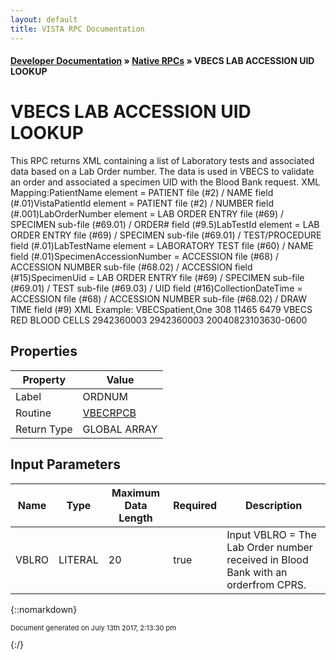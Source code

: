 ```yaml
---
layout: default
title: VISTA RPC Documentation
---
```


#### [Developer Documentation](../index) &#187; [Native RPCs](TableOfContents) &#187; VBECS LAB ACCESSION UID LOOKUP<br/>
# VBECS LAB ACCESSION UID LOOKUP

This RPC returns XML containing a list of Laboratory tests and associated data based on a Lab Order number. The data is used in VBECS to validate an order and associated a specimen UID with the Blood Bank request. XML Mapping:PatientName element =     PATIENT file (#2) / NAME field (#.01)VistaPatientId element =  PATIENT file (#2) / NUMBER field (#.001)LabOrderNumber element =  LAB ORDER ENTRY file (#69) / SPECIMEN sub-file                           (#69.01) / ORDER# field (#9.5)LabTestId element =       LAB ORDER ENTRY file (#69) / SPECIMEN sub-file                           (#69.01) / TEST/PROCEDURE field (#.01)LabTestName element =     LABORATORY TEST file (#60) / NAME field (#.01)SpecimenAccessionNumber = ACCESSION file (#68) / ACCESSION NUMBER                           sub-file (#68.02) / ACCESSION field (#15)SpecimenUid =             LAB ORDER ENTRY file (#69) / SPECIMEN sub-file                           (#69.01) / TEST sub-file (#69.03) / UID field                          (#16)CollectionDateTime =      ACCESSION file (#68) / ACCESSION NUMBER                           sub-file (#68.02) / DRAW TIME field (#9) XML Example:<UIDLookup>    <LabTests>        <LabTest>            <PatientName>VBECSpatient,One</PatientName>            <VistaPatientId>308</VistaPatientId>            <LabOrderNumber>11465</LabOrderNumber>            <LabTestID>6479</LabTestID>            <LabTestName>VBECS RED BLOOD CELLS</LabTestName>            <SpecimenAccessionNumber>2942360003</SpecimenAccessionNumber>            <SpecimenUID>2942360003</SpecimenUID>            <CollectionDateTime>20040823103630-0600</CollectionDateTime>        </LabTest>    </LabTests></UIDLookup>

## Properties

Property | Value
--- | ---
Label | ORDNUM
Routine | [VBECRPCB](http://code.osehra.org/dox/Routine_VBECRPCB_source.html)
Return Type | GLOBAL ARRAY


## Input Parameters

Name | Type | Maximum Data Length | Required | Description
--- | --- | --- | --- | ---
VBLRO | LITERAL | 20 | true | Input VBLRO &#x3D; The Lab Order number received in Blood Bank with an orderfrom CPRS. 



{::nomarkdown} <br/><p style="font-size: 11px">Document generated on July 13th 2017, 2:13:30 pm</p>{:/}